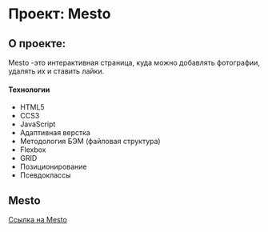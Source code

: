 # Проект: Mesto

## О проекте:
Mesto -это интерактивная страница, куда можно добавлять фотографии, удалять их и ставить лайки.


#### Технологии
+ HTML5
+ CCS3
+ JavaScript
+ Адаптивная верстка
+ Методология БЭМ (файловая структура)
+ Flexbox
+ GRID
+ Позиционирование
+ Псевдоклассы

## Mesto
[Ссылка на Mesto](https://00sleng00.github.io/mesto/)

